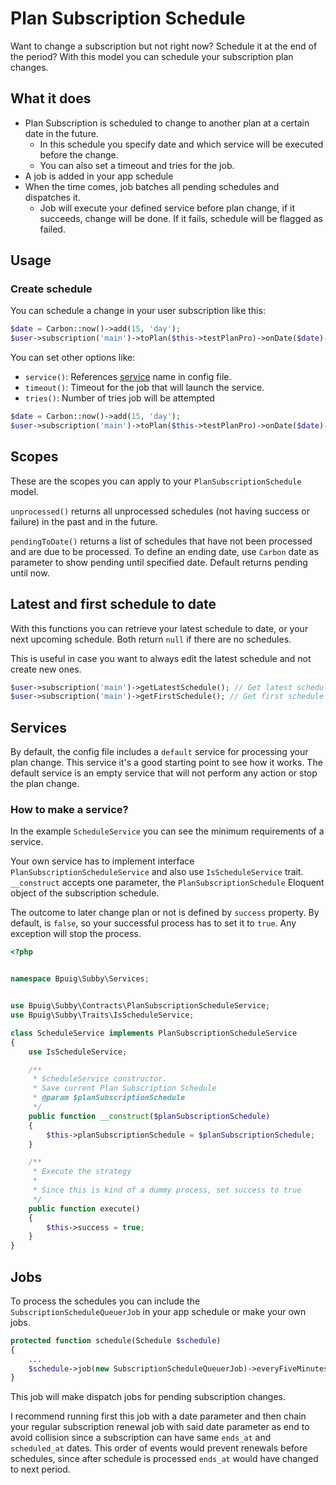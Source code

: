 # Plan Subscription Schedule

Want to change a subscription but not right now? Schedule it at the end of the period? With this model you can
schedule your subscription plan changes.

## What it does

- Plan Subscription is scheduled to change to another plan at a certain date in the future.
    * In this schedule you specify date and which service will be executed before the change.
    * You can also set a timeout and tries for the job.
- A job is added in your app schedule
- When the time comes, job batches all pending schedules and dispatches it.
    * Job will execute your defined service before plan change, if it succeeds, change will be done. If it fails,
      schedule will be flagged as failed.

## Usage

### Create schedule

You can schedule a change in your user subscription like this:

```php
$date = Carbon::now()->add(15, 'day');
$user->subscription('main')->toPlan($this->testPlanPro)->onDate($date)->setSchedule();
```

You can set other options like:

- `service()`: References [service](#services) name in config file.
- `timeout()`: Timeout for the job that will launch the service.
- `tries()`: Number of tries job will be attempted

```php
$date = Carbon::now()->add(15, 'day');
$user->subscription('main')->toPlan($this->testPlanPro)->onDate($date)->service('default')->tries(2)->timeout(200)->setSchedule();
```

## Scopes

These are the scopes you can apply to your `PlanSubscriptionSchedule` model.

`unprocessed()` returns all unprocessed schedules (not having success or failure) in the past and in the future.

`pendingToDate()` returns a list of schedules that have not been processed and are due to be processed. To define an ending
date, use `Carbon` date as parameter to show pending until specified date. Default returns pending until now.

## Latest and first schedule to date
With this functions you can retrieve your latest schedule to date, or your next upcoming schedule. Both return `null` if
there are no schedules. 

This is useful in case you want to always edit the latest schedule and not create new ones.
```php 
$user->subscription('main')->getLatestSchedule(); // Get latest schedule before date (now() or parameter with date)
$user->subscription('main')->getFirstSchedule(); // Get first schedule after date (now() or parameter with date)
```

## Services

By default, the config file includes a `default` service for processing your plan change. This service it's a good
starting point to see how it works. The default service is an empty service that will not perform any action or stop the
plan change.

### How to make a service?

In the example `ScheduleService` you can see the minimum requirements of a service.

Your own service has to implement interface `PlanSubscriptionScheduleService` and also use `IsScheduleService`
trait. `__construct` accepts one parameter, the `PlanSubscriptionSchedule` Eloquent object of the subscription schedule.

The outcome to later change plan or not is defined by `success` property. By default, is `false`, so your successful
process has to set it to `true`. Any exception will stop the process.

```php
<?php


namespace Bpuig\Subby\Services;


use Bpuig\Subby\Contracts\PlanSubscriptionScheduleService;
use Bpuig\Subby\Traits\IsScheduleService;

class ScheduleService implements PlanSubscriptionScheduleService
{
    use IsScheduleService;

    /**
     * ScheduleService constructor.
     * Save current Plan Subscription Schedule
     * @param $planSubscriptionSchedule
     */
    public function __construct($planSubscriptionSchedule)
    {
        $this->planSubscriptionSchedule = $planSubscriptionSchedule;
    }

    /**
     * Execute the strategy
     *
     * Since this is kind of a dummy process, set success to true
     */
    public function execute()
    {
        $this->success = true;
    }
}
```

## Jobs

To process the schedules you can include the `SubscriptionScheduleQueuerJob` in your app schedule or make your own jobs.

```php
protected function schedule(Schedule $schedule)
{
    ...
    $schedule->job(new SubscriptionScheduleQueuerJob)->everyFiveMinutes();
}
```

This job will make dispatch jobs for pending subscription changes.

I recommend running first this job with a date parameter and then chain your regular subscription renewal job with said
date parameter as end to avoid collision since a subscription can have same `ends_at` and `scheduled_at` dates. This
order of events would prevent renewals before schedules, since after schedule is processed `ends_at` would have changed
to next period.

